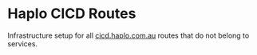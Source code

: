 # Haplo CICD Routes 
Infrastructure setup for all [cicd.haplo.com.au](cicd.haplo.com.au) routes that do not belong to services.
